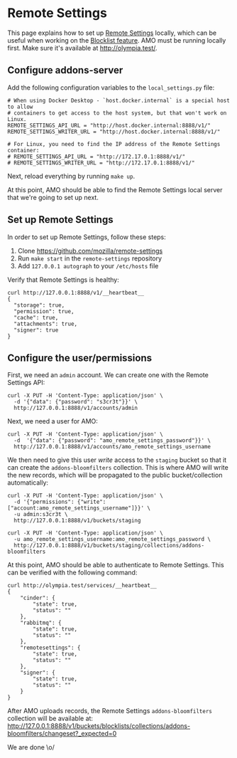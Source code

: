 # Remote Settings

This page explains how to set up [Remote Settings][] locally, which can be
useful when working on the [Blocklist feature](../blocklist.md). AMO must be
running locally first. Make sure it's available at <http://olympia.test/>.

## Configure addons-server

Add the following configuration variables to the `local_settings.py` file:

```
# When using Docker Desktop - `host.docker.internal` is a special host to allow
# containers to get access to the host system, but that won't work on Linux.
REMOTE_SETTINGS_API_URL = "http://host.docker.internal:8888/v1/"
REMOTE_SETTINGS_WRITER_URL = "http://host.docker.internal:8888/v1/"

# For Linux, you need to find the IP address of the Remote Settings container:
# REMOTE_SETTINGS_API_URL = "http://172.17.0.1:8888/v1/"
# REMOTE_SETTINGS_WRITER_URL = "http://172.17.0.1:8888/v1/"
```

Next, reload everything by running `make up`.

At this point, AMO should be able to find the Remote Settings local server that
we're going to set up next.

## Set up Remote Settings

In order to set up Remote Settings, follow these steps:

1. Clone <https://github.com/mozilla/remote-settings>
2. Run `make start` in the `remote-settings` repository
3. Add `127.0.0.1 autograph` to your `/etc/hosts` file

Verify that Remote Settings is healthy:

```
curl http://127.0.0.1:8888/v1/__heartbeat__
{
  "storage": true,
  "permission": true,
  "cache": true,
  "attachments": true,
  "signer": true
}
```

## Configure the user/permissions

First, we need an `admin` account. We can create one with the Remote Settings
API:

```
curl -X PUT -H 'Content-Type: application/json' \
  -d '{"data": {"password": "s3cr3t"}}' \
  http://127.0.0.1:8888/v1/accounts/admin
```

Next, we need a user for AMO:

```
curl -X PUT -H 'Content-Type: application/json' \
  -d  '{"data": {"password": "amo_remote_settings_password"}}' \
  http://127.0.0.1:8888/v1/accounts/amo_remote_settings_username
```

We then need to give this user _write_ access to the `staging` bucket so that it
can create the `addons-bloomfilters` collection. This is where AMO will write
the new records, which will be propagated to the public bucket/collection
automatically:

```
curl -X PUT -H 'Content-Type: application/json' \
  -d '{"permissions": {"write": ["account:amo_remote_settings_username"]}}' \
  -u admin:s3cr3t \
  http://127.0.0.1:8888/v1/buckets/staging
```

```
curl -X PUT -H 'Content-Type: application/json' \
  -u amo_remote_settings_username:amo_remote_settings_password \
  http://127.0.0.1:8888/v1/buckets/staging/collections/addons-bloomfilters
```

At this point, AMO should be able to authenticate to Remote Settings. This can
be verified with the following command:

```
curl http://olympia.test/services/__heartbeat__
{
    "cinder": {
        "state": true,
        "status": ""
    },
    "rabbitmq": {
        "state": true,
        "status": ""
    },
    "remotesettings": {
        "state": true,
        "status": ""
    },
    "signer": {
        "state": true,
        "status": ""
    }
}
```

After AMO uploads records, the Remote Settings `addons-bloomfilters` collection
will be available at:
<http://127.0.0.1:8888/v1/buckets/blocklists/collections/addons-bloomfilters/changeset?_expected=0>

We are done \o/

[Remote Settings]: https://remote-settings.readthedocs.io/en/latest/index.html
